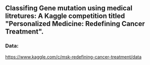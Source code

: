 ## Classifing Gene mutation using medical litretures: A Kaggle competition titled "Personalized Medicine: Redefining Cancer Treatment".

### Data:

https://www.kaggle.com/c/msk-redefining-cancer-treatment/data
